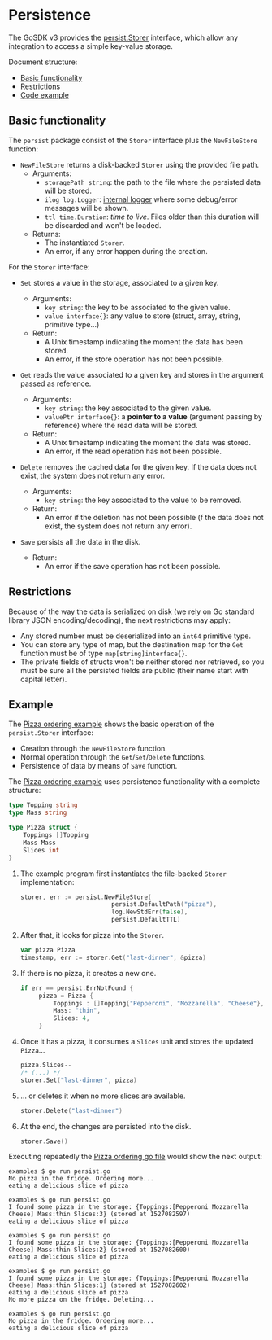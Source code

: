 # Persistence

The GoSDK v3 provides the [persist.Storer](https://godoc.org/github.com/newrelic/infra-integrations-sdk/persist#Storer)
interface, which allow any integration to access a simple key-value storage.

Document structure:

* [Basic functionality](#basic-functionality)
* [Restrictions](#restrictions)
* [Code example](#example)

## Basic functionality

The `persist` package consist of the `Storer` interface plus the `NewFileStore`
function:

* `NewFileStore` returns a disk-backed `Storer` using the provided file path.
    - Arguments:
        - `storagePath string`: the path to the file where the persisted data
          will be stored.
        - `ilog log.Logger`: [internal logger](log.md) where some debug/error
          messages will be shown.
        - `ttl time.Duration`: _time to live_. Files older than this duration
          will be discarded and won't be loaded.
    - Returns:
        - The instantiated `Storer`.
        - An error, if any error happen during the creation.

For the `Storer` interface:

* `Set` stores a value in the storage, associated to a given key.
    - Arguments:
        - `key string`: the key to be associated to the given value.
        - `value interface{}`: any value to store (struct, array, string,
          primitive type...)
    - Return:
        - A Unix timestamp indicating the moment the data has been stored.
        - An error, if the store operation has not been possible.
        
* `Get` reads the value associated to a given key and stores in the argument
  passed as reference.
    - Arguments:
        - `key string`: the key associated to the given value.
        - `valuePtr interface{}`: a **pointer to a value** (argument passing by
          reference) where the read data will be stored.
    - Return:
        - A Unix timestamp indicating the moment the data was stored.
        - An error, if the read operation has not been possible.
* `Delete` removes the cached data for the given key. If the data does not
  exist, the system does not return any error.
    - Arguments:
        - `key string`: the key associated to the value to be removed.
    - Return:
        - An error if the deletion has not been possible (f the data does not
          exist, the system does not return any error).
* `Save` persists all the data in the disk.
    - Return:
        - An error if the save operation has not been possible.

## Restrictions

Because of the way the data is serialized on disk (we rely on Go standard
library JSON encoding/decoding), the next restrictions may apply:

* Any stored number must be deserialized into an `int64` primitive type.
* You can store any type of map, but the destination map for the `Get`
  function must be of type `map[string]interface{}`.
* The private fields of structs won't be neither stored nor retrieved, so
  you must be sure all the persisted fields are public (their name start
  with capital letter).

## Example

The [Pizza ordering example](examples/persist.go) shows the basic operation of the `persist.Storer` interface:

* Creation through the `NewFileStore` function.
* Normal operation through the `Get`/`Set`/`Delete` functions.
* Persistence of data by means of `Save` function.

The [Pizza ordering example](examples/persist.go) uses persistence functionality with a complete structure:

```go
type Topping string
type Mass string

type Pizza struct {
	Toppings []Topping
	Mass Mass
	Slices int
}
```

1. The example program first instantiates the file-backed `Storer` implementation:
   ```go
   storer, err := persist.NewFileStore(
                            persist.DefaultPath("pizza"),
                            log.NewStdErr(false),
                            persist.DefaultTTL)   
   ```

2. After that, it looks for pizza into the `Storer`.
   ```go
   var pizza Pizza
   timestamp, err := storer.Get("last-dinner", &pizza)   
   ```

3. If there is no pizza, it creates a new one.
   ```go
   if err == persist.ErrNotFound {
		pizza = Pizza {
			Toppings : []Topping{"Pepperoni", "Mozzarella", "Cheese"},
			Mass: "thin",
			Slices: 4,
		}   
   ```

4. Once it has a pizza, it consumes a `Slices` unit and stores the updated `Pizza`...
   ```go
   pizza.Slices--
   /* (...) */
   storer.Set("last-dinner", pizza)
   ```

5. ... or deletes it when no more slices are available.
   ```go
   storer.Delete("last-dinner")   
   ```

6. At the end, the changes are persisted into the disk.
   ```go
   storer.Save()
   ```

Executing repeatedly the [Pizza ordering go file](examples/persist.go) would show the next output:

```
examples $ go run persist.go
No pizza in the fridge. Ordering more...
eating a delicious slice of pizza

examples $ go run persist.go
I found some pizza in the storage: {Toppings:[Pepperoni Mozzarella Cheese] Mass:thin Slices:3} (stored at 1527082597)
eating a delicious slice of pizza

examples $ go run persist.go
I found some pizza in the storage: {Toppings:[Pepperoni Mozzarella Cheese] Mass:thin Slices:2} (stored at 1527082600)
eating a delicious slice of pizza

examples $ go run persist.go
I found some pizza in the storage: {Toppings:[Pepperoni Mozzarella Cheese] Mass:thin Slices:1} (stored at 1527082602)
eating a delicious slice of pizza
No more pizza on the fridge. Deleting...

examples $ go run persist.go
No pizza in the fridge. Ordering more...
eating a delicious slice of pizza
```


